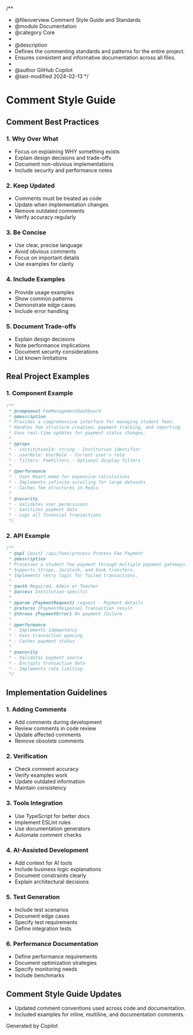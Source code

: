 /**
 * @fileoverview Comment Style Guide and Standards
 * @module Documentation
 * @category Core
 * 
 * @description
 * Defines the commenting standards and patterns for the entire project.
 * Ensures consistent and informative documentation across all files.
 * 
 * @author GitHub Copilot
 * @last-modified 2024-02-13
 */

# Comment Style Guide

## Comment Best Practices

### 1. Why Over What
- Focus on explaining WHY something exists
- Explain design decisions and trade-offs
- Document non-obvious implementations
- Include security and performance notes

### 2. Keep Updated
- Comments must be treated as code
- Update when implementation changes
- Remove outdated comments
- Verify accuracy regularly

### 3. Be Concise
- Use clear, precise language
- Avoid obvious comments
- Focus on important details
- Use examples for clarity

### 4. Include Examples
- Provide usage examples
- Show common patterns
- Demonstrate edge cases
- Include error handling

### 5. Document Trade-offs
- Explain design decisions
- Note performance implications
- Document security considerations
- List known limitations

## Real Project Examples

### 1. Component Example
```typescript
/**
 * @component FeeManagementDashboard
 * @description
 * Provides a comprehensive interface for managing student fees.
 * Handles fee structure creation, payment tracking, and reporting.
 * Uses real-time updates for payment status changes.
 * 
 * @props
 * - institutionId: string - Institution identifier
 * - userRole: UserRole - Current user's role
 * - filters: FeeFilters - Optional display filters
 * 
 * @performance
 * - Uses React.memo for expensive calculations
 * - Implements infinite scrolling for large datasets
 * - Caches fee structures in Redis
 * 
 * @security
 * - Validates user permissions
 * - Sanitizes payment data
 * - Logs all financial transactions
 */
```

### 2. API Example
```typescript
/**
 * @api {post} /api/fees/process Process Fee Payment
 * @description
 * Processes a student fee payment through multiple payment gateways.
 * Supports Stripe, JazzCash, and bank transfers.
 * Implements retry logic for failed transactions.
 * 
 * @auth Required, Admin or Teacher
 * @access Institution-specific
 * 
 * @param {PaymentRequest} request - Payment details
 * @returns {PaymentResponse} Transaction result
 * @throws {PaymentError} On payment failure
 * 
 * @performance
 * - Implements idempotency
 * - Uses transaction queuing
 * - Caches payment status
 * 
 * @security
 * - Validates payment source
 * - Encrypts transaction data
 * - Implements rate limiting
 */
```

## Implementation Guidelines

### 1. Adding Comments
- Add comments during development
- Review comments in code review
- Update affected comments
- Remove obsolete comments

### 2. Verification
- Check comment accuracy
- Verify examples work
- Update outdated information
- Maintain consistency

### 3. Tools Integration
- Use TypeScript for better docs
- Implement ESLint rules
- Use documentation generators
- Automate comment checks

### 4. AI-Assisted Development
- Add context for AI tools
- Include business logic explanations
- Document constraints clearly
- Explain architectural decisions

### 5. Test Generation
- Include test scenarios
- Document edge cases
- Specify test requirements
- Define integration tests

### 6. Performance Documentation
- Define performance requirements
- Document optimization strategies
- Specify monitoring needs
- Include benchmarks

## Comment Style Guide Updates
- Updated comment conventions used across code and documentation.
- Included examples for inline, multiline, and documentation comments.

Generated by Copilot